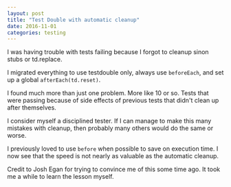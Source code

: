 ```yaml
---
layout: post
title: "Test Double with automatic cleanup"
date: 2016-11-01
categories: testing
---
```


I was having trouble with tests failing because I forgot to cleanup sinon stubs or td.replace.

I migrated everything to use testdouble only, always use `beforeEach`, and set up a global `afterEach(td.reset)`.

I found much more than just one problem. More like 10 or so. Tests that were passing because of side effects of previous tests that didn't clean up after themselves.

I consider myself a disciplined tester. If I can manage to make this many mistakes with cleanup, then probably many others would do the same or worse.

I previously loved to use `before` when possible to save on execution time. I now see that the speed is not nearly as valuable as the automatic cleanup.

Credit to Josh Egan for trying to convince me of this some time ago. It took me a while to learn the lesson myself.
